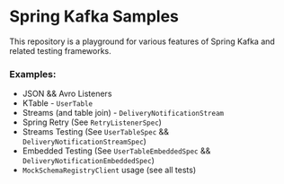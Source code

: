 # Spring Kafka Samples

This repository is a playground for various features of Spring Kafka and related testing frameworks.

### Examples:
* JSON && Avro Listeners
* KTable - `UserTable`
* Streams (and table join) - `DeliveryNotificationStream`
* Spring Retry (See `RetryListenerSpec`)
* Streams Testing (See `UserTableSpec` && `DeliveryNotificationStreamSpec`)
* Embedded Testing (See `UserTableEmbeddedSpec` && `DeliveryNotificationEmbeddedSpec`)
* `MockSchemaRegistryClient` usage (see all tests)
